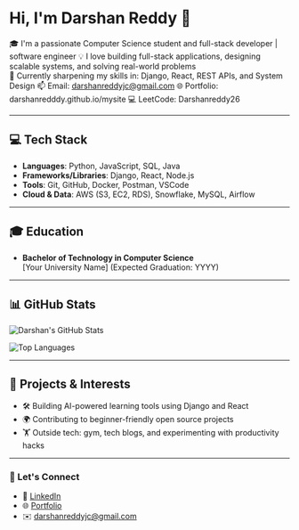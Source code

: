 # Hi, I'm Darshan Reddy 👋

🎓 I'm a passionate Computer Science student and full-stack developer | software engineer 
💡 I love building full-stack applications, designing scalable systems, and solving real-world problems  
🌱 Currently sharpening my skills in: Django, React, REST APIs, and System Design
📫 Email: darshanreddyjc@gmail.com
🌐 Portfolio: darshanredddy.github.io/mysite
💻 LeetCode: Darshanreddy26

---

## 💻 Tech Stack

- **Languages**: Python, JavaScript, SQL, Java
- **Frameworks/Libraries**: Django, React, Node.js
- **Tools**: Git, GitHub, Docker, Postman, VSCode
- **Cloud & Data**: AWS (S3, EC2, RDS), Snowflake, MySQL, Airflow

---

## 🎓 Education

- **Bachelor of Technology in Computer Science**  
  [Your University Name] (Expected Graduation: YYYY)

---

## 📊 GitHub Stats

![Darshan's GitHub Stats](https://github-readme-stats.vercel.app/api?username=DarshanRedddy&show_icons=true&theme=tokyonight)

![Top Languages](https://github-readme-stats.vercel.app/api/top-langs/?username=DarshanRedddy&layout=compact&theme=tokyonight)

---

## 🚀 Projects & Interests

- 🛠️ Building AI-powered learning tools using Django and React  
- 🌍 Contributing to beginner-friendly open source projects  
- 🏋️ Outside tech: gym, tech blogs, and experimenting with productivity hacks

---

### 🔗 Let's Connect

- 🔗 [LinkedIn](https://www.linkedin.com/in/darshanrjceddy/)
- 🌐 [Portfolio](https://darshanredddy.github.io/mysite/)
- ✉️ darshanreddyjc@gmail.com
